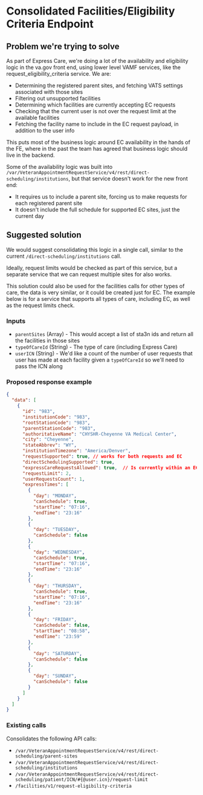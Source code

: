 # Consolidated Facilities/Eligibility Criteria Endpoint

## Problem we're trying to solve

As part of Express Care, we're doing a lot of the availability and eligibility logic in the va.gov front end, using lower level VAMF services, like the request_eligibility_criteria service. We are:

- Determining the registered parent sites, and fetching VATS settings associated with those sites
- Filtering out unsupported facilities
- Determining which facilities are currently accepting EC requests
- Checking that the current user is not over the request limit at the available facilities
- Fetching the facility name to include in the EC request payload, in addition to the user info

This puts most of the business logic around EC availability in the hands of the FE, where in the past the team has agreed that business logic should live in the backend.

Some of the availability logic was built into `/var/VeteranAppointmentRequestService/v4/rest/direct-scheduling/institutions`, but that service doesn't work for the new front end:

- It requires us to include a parent site, forcing us to make requests for each registered parent site
- It doesn't include the full schedule for supported EC sites, just the current day

## Suggested solution

We would suggest consolidating this logic in a single call, similar to the current `/direct-scheduling/institutions` call.

Ideally, request limits would be checked as part of this service, but a separate service that we can request multiple sites for also works.

This solution could also be used for the facilities calls for other types of care, the data is very similar, or it could be created just for EC. The example below is for a service that supports all types of care, including EC, as well as the request limits check.

### Inputs

* `parentSites` (Array) - This would accept a list of sta3n ids and return all the facilities in those sites
* `typeOfCareId` (String) - The type of care (including Express Care)
* `userICN` (String) - We'd like a count of the number of user requests that user has made at each facility given a `typeOfCareId` so we'll need to pass the ICN along

### Proposed response example

```json
{
  "data": [
    {
      "id": "983",
      "institutionCode": "983",
      "rootStationCode": "983",
      "parentStationCode": "983",
      "authoritativeName": "CHYSHR-Cheyenne VA Medical Center",
      "city": "Cheyenne",
      "stateAbbrev": "WY",
      "institutionTimezone": "America/Denver",
      "requestSupported": true, // works for both requests and EC
      "directSchedulingSupported": true,
      "expressCareRequestsAllowed": true,  // Is currently within an EC window
      "requestLimit": 2,
      "userRequestsCount": 1,
      "expressTimes": [
        {
          "day": "MONDAY",
          "canSchedule": true,
          "startTime": "07:16",
          "endTime": "23:16"
        },
        {
          "day": "TUESDAY",
          "canSchedule": false
        },
        {
          "day": "WEDNESDAY",
          "canSchedule": true,
          "startTime": "07:16",
          "endTime": "23:16"
        },
        {
          "day": "THURSDAY",
          "canSchedule": true,
          "startTime": "07:16",
          "endTime": "23:16"
        },
        {
          "day": "FRIDAY",
          "canSchedule": false,
          "startTime": "08:58",
          "endTime": "23:59"
        },
        {
          "day": "SATURDAY",
          "canSchedule": false
        },
        {
          "day": "SUNDAY",
          "canSchedule": false
        }
      ]
    }
  ]
}

```

### Existing calls
Consolidates the following API calls:

* `/var/VeteranAppointmentRequestService/v4/rest/direct-scheduling/parent-sites`
* `/var/VeteranAppointmentRequestService/v4/rest/direct-scheduling/institutions`
* `/var/VeteranAppointmentRequestService/v4/rest/direct-scheduling/patient/ICN/#{@user.icn}/request-limit`
* `/facilities/v1/request-eligibility-criteria`
